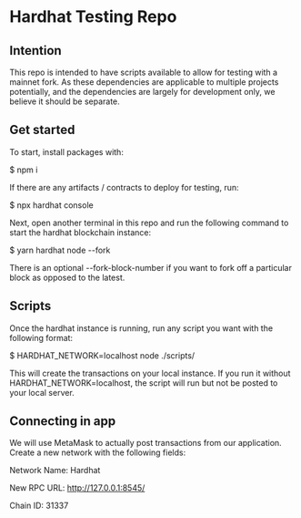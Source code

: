 # Hardhat Testing Repo

## Intention

<p>This repo is intended to have scripts available to allow for testing with a mainnet fork. As these dependencies are applicable to multiple projects potentially, and the dependencies are largely for development only, we believe it should be separate.</p>

## Get started

To start, install packages with:

$ npm i

If there are any artifacts / contracts to deploy for testing, run:

$ npx hardhat console

Next, open another terminal in this repo and run the following command to start the hardhat blockchain instance:

$ yarn hardhat node --fork <infura-url>

There is an optional --fork-block-number if you want to fork off a particular block as opposed to the latest.

## Scripts

Once the hardhat instance is running, run any script you want with the following format:

$ HARDHAT_NETWORK=localhost node ./scripts/<file-name>

This will create the transactions on your local instance. If you run it without HARDHAT_NETWORK=localhost, the script will run but not be posted to your local server.

## Connecting in app

We will use MetaMask to actually post transactions from our application. Create a new network with the following fields:

Network Name: Hardhat

New RPC URL: http://127.0.0.1:8545/

Chain ID: 31337
